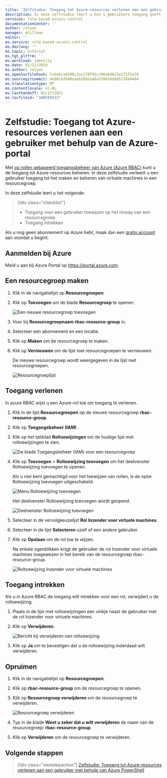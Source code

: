 ```yaml
---
title: 'Zelfstudie: Toegang tot Azure-resources verlenen aan een gebruiker met behulp van de Azure-portal - Azure RBAC'
description: In deze zelfstudie leert u hoe u gebruikers toegang geeft tot Azure-resources met behulp van de Azure-portal en op rollen gebaseerd toegangsbeheer van Azure (Azure RBAC).
services: role-based-access-control
documentationCenter: ''
author: rolyon
manager: mtillman
editor: ''
ms.service: role-based-access-control
ms.devlang: ''
ms.topic: tutorial
ms.tgt_pltfrm: ''
ms.workload: identity
ms.date: 02/22/2019
ms.author: rolyon
ms.openlocfilehash: fcba9cad208c2ac170f91cc06a6db22e271f2a70
ms.sourcegitcommit: de98cb7b98eaab1b92aa6a378436d9d513494404
ms.translationtype: MT
ms.contentlocale: nl-NL
ms.lasthandoff: 02/17/2021
ms.locfileid: "100559315"
---
```

# <a name="tutorial-grant-a-user-access-to-azure-resources-using-the-azure-portal"></a>Zelfstudie: Toegang tot Azure-resources verlenen aan een gebruiker met behulp van de Azure-portal

Met [op rollen gebaseerd toegangsbeheer van Azure (Azure RBAC)](overview.md) kunt u de toegang tot Azure-resources beheren. In deze zelfstudie verleent u een gebruiker toegang tot het maken en beheren van virtuele machines in een resourcegroep.

In deze zelfstudie leert u het volgende:

> [!div class="checklist"]
> * Toegang voor een gebruiker toewijzen op het niveau van een resourcegroep
> * Toegang intrekken

Als u nog geen abonnement op Azure hebt, maak dan een [gratis account](https://azure.microsoft.com/free/?WT.mc_id=A261C142F) aan voordat u begint.

## <a name="sign-in-to-azure"></a>Aanmelden bij Azure

Meld u aan bij Azure Portal op https://portal.azure.com.

## <a name="create-a-resource-group"></a>Een resourcegroep maken

1. Klik in de navigatielijst op **Resourcegroepen**.

1. Klik op **Toevoegen** om de blade **Resourcegroep** te openen.

   ![Een nieuwe resourcegroep toevoegen](./media/quickstart-assign-role-user-portal/resource-group.png)

1. Voer bij **Resourcegroepnaam** **rbac-resource-group** in.

1. Selecteer een abonnement en een locatie.

1. Klik op **Maken** om de resourcegroep te maken.

1. Klik op **Vernieuwen** om de lijst met resourcegroepen te vernieuwen.

   De nieuwe resourcegroep wordt weergegeven in de lijst met resourcegroepen.

   ![Resourcegroeplijst](./media/quickstart-assign-role-user-portal/resource-group-list.png)

## <a name="grant-access"></a>Toegang verlenen

In azure RBAC wijst u een Azure-rol toe om toegang te verlenen.

1. Klik in de lijst **Resourcegroepen** op de nieuwe resourcegroep **rbac-resource-group**.

1. Klik op **Toegangsbeheer (IAM)** .

1. Klik op het tabblad **Roltoewijzingen** om de huidige lijst met roltoewijzingen te zien.

   ![De blade Toegangsbeheer (IAM) voor een resourcegroep](./media/quickstart-assign-role-user-portal/access-control.png)

1. Klik op **Toevoegen** > **Roltoewijzing toevoegen** om het deelvenster Roltoewijzing toevoegen te openen.

   Als u niet bent gemachtigd voor het toewijzen van rollen, is de optie Roltoewijzing toevoegen uitgeschakeld.

   ![Menu Roltoewijzing toevoegen](./media/shared/add-role-assignment-menu.png)

    Het deelvenster Roltoewijzing toevoegen wordt geopend.

   ![Deelvenster Roltoewijzing toevoegen](./media/quickstart-assign-role-user-portal/add-role-assignment.png)

1. Selecteer in de vervolgkeuzelijst **Rol** **Inzender voor virtuele machines**.

1. Selecteer in de lijst **Selecteren** uzelf of een andere gebruiker.

1. Klik op **Opslaan** om de rol toe te wijzen.

   Na enkele ogenblikken krijgt de gebruiker de rol Inzender voor virtuele machines toegewezen in het bereik van de resourcegroep rbac-resource-group.

   ![Roltoewijzing Inzender voor virtuele machines](./media/quickstart-assign-role-user-portal/vm-contributor-assignment.png)

## <a name="remove-access"></a>Toegang intrekken

Als u in Azure RBAC de toegang wilt intrekken voor een rol, verwijdert u de roltoewijzing.

1. Plaats in de lijst met roltoewijzingen een vinkje naast de gebruiker met de rol Inzender voor virtuele machines.

1. Klik op **Verwijderen**.

   ![Bericht bij verwijderen van roltoewijzing](./media/quickstart-assign-role-user-portal/remove-role-assignment.png)

1. Klik op **Ja** om te bevestigen dat u de roltoewijzing inderdaad wilt verwijderen.

## <a name="clean-up"></a>Opruimen

1. Klik in de navigatielijst op **Resourcegroepen**.

1. Klik op **rbac-resource-group** om de resourcegroep te openen.

1. Klik op **Resourcegroep verwijderen** om de resourcegroep te verwijderen.

   ![Resourcegroep verwijderen](./media/quickstart-assign-role-user-portal/delete-resource-group.png)

1. Typ in de blade **Weet u zeker dat u wilt verwijderen** de naam van de resourcegroep: **rbac-resource-group**.

1. Klik op **Verwijderen** om de resourcegroep te verwijderen.

## <a name="next-steps"></a>Volgende stappen

> [!div class="nextstepaction"]
> [Zelfstudie: Toegang tot Azure-resources verlenen aan een gebruiker met behulp van Azure PowerShell](tutorial-role-assignments-user-powershell.md)
